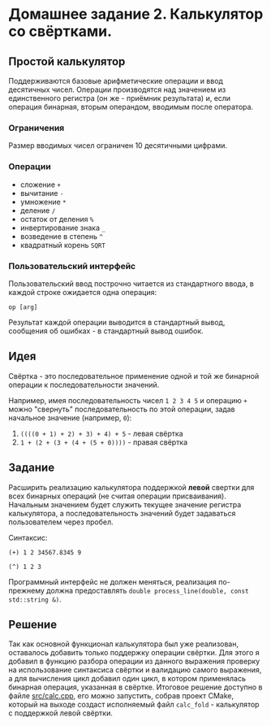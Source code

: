 # Домашнее задание 2. Калькулятор со свёртками.

## Простой калькулятор

Поддерживаются базовые арифметические операции и ввод десятичных чисел. Операции производятся над значением из единственного регистра (он же - приёмник результата) и, если операция бинарная, вторым операндом, вводимым после оператора.

### Ограничения

Размер вводимых чисел ограничен 10 десятичными цифрами.

### Операции

- сложение `+`
- вычитание `-`
- умножение `*`
- деление `/`
- остаток от деления `%`
- инвертирование знака `_`
- возведение в степень `^`
- квадратный корень `SQRT`

### Пользовательский интерфейс

Пользовательский ввод построчно читается из стандартного ввода, в каждой строке ожидается одна операция:

```
op [arg]
```

Результат каждой операции выводится в стандартный вывод, сообщения об ошибках - в стандартный вывод ошибок.

## Идея

Свёртка - это последовательное применение одной и той же бинарной операции к последовательности значений.

Например, имея последовательность чисел `1 2 3 4 5` и операцию `+` можно "свернуть" последовательность по этой операции, задав начальное значение (например, `0`):

1. `((((0 + 1) + 2) + 3) + 4) + 5` - левая свёртка
2. `1 + (2 + (3 + (4 + (5 + 0))))` - правая свёртка

## Задание

Расширить реализацию калькулятора поддержкой **левой** свертки для всех бинарных операций (не считая операции присваивания). Начальным значением будет служить текущее значение регистра калькулятора, а последовательность значений будет задаваться пользователем через пробел.

Синтаксис:

```
(+) 1 2 34567.8345 9
```

```
(^) 1 2 3
```

Программный интерфейс не должен меняться, реализация по-прежнему должна предоставлять `double process_line(double, const std::string &)`.

## Решение

Так как основной функционал калькулятора был уже реализован, оставалось добавить только поддержку операции свёртки. Для этого я добавил в функцию разбора операции из данного выражения проверку на использование синтаксиса свёртки и валидацию самого выражения, а для вычисления цикл добавил один цикл, в котором применялась бинарная операция, указанная в свёртке. Итоговое решение доступно в файле [src/calc.cpp](./src/calc.cpp), его можно запустить, собрав проект CMake, который на выходе создаст исполняемый файл `calc_fold` - калькулятор с поддержкой левой свёртки.
